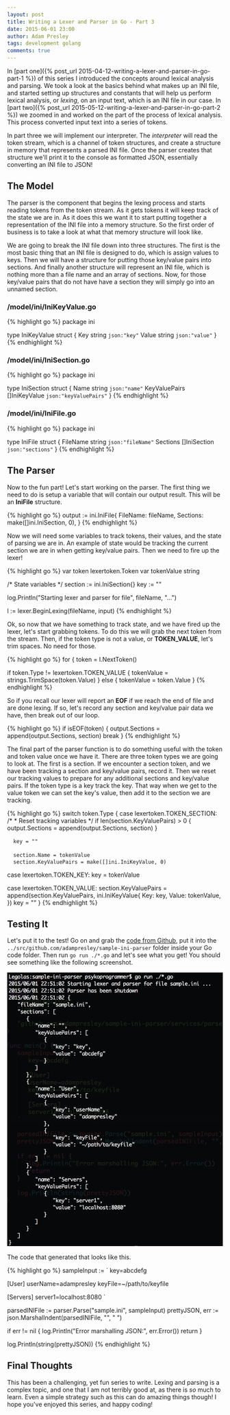 ```yaml
---
layout: post
title: Writing a Lexer and Parser in Go - Part 3
date: 2015-06-01 23:00
author: Adam Presley
tags: development golang
comments: true
---
```

In [part one]({% post_url 2015-04-12-writing-a-lexer-and-parser-in-go-part-1 %}) of this series I introduced the concepts around lexical analysis and parsing. We took a look at the basics behind what makes up an INI file, and started setting up structures and constants that will help us perform lexical analysis, or *lexing*, on an input text, which is an INI file in our case. In [part two]({% post_url 2015-05-12-writing-a-lexer-and-parser-in-go-part-2 %}) we zoomed in and worked on the part of the process of lexical analysis. This process converted input text into a series of tokens.

In part three we will implement our interpreter. The *interpreter* will read the token stream, which is a channel of token structures, and create a structure in memory that represents a parsed INI file. Once the parser creates that structure we'll print it to the console as formatted JSON, essentially converting an INI file to JSON!

<!-- excerpt -->

The Model
---------
The parser is the component that begins the lexing process and starts reading tokens from the token stream. As it gets tokens it will keep track of the state we are in. As it does this we want it to start putting together a representation of the INI file into a memory structure. So the first order of business is to take a look at what that memory structure will look like.

We are going to break the INI file down into three structures. The first is the most basic thing that an INI file is designed to do, which is assign values to keys. Then we will have a structure for putting those key/value pairs into sections. And finally another structure will represent an INI file, which is nothing more than a file name and an array of sections. Now, for those key/value pairs that do not have have a section they will simply go into an unnamed section.

### /model/ini/IniKeyValue.go
{% highlight go %}
package ini

type IniKeyValue struct {
	Key   string `json:"key"`
	Value string `json:"value"`
}
{% endhighlight %}

### /model/ini/IniSection.go
{% highlight go %}
package ini

type IniSection struct {
	Name          string        `json:"name"`
	KeyValuePairs []IniKeyValue `json:"keyValuePairs"`
}
{% endhighlight %}

### /model/ini/IniFile.go
{% highlight go %}
package ini

type IniFile struct {
	FileName string       `json:"fileName"`
	Sections []IniSection `json:"sections"`
}
{% endhighlight %}

The Parser
----------
Now to the fun part! Let's start working on the parser. The first thing we need to do is setup a variable that will contain our output result. This will be an **IniFile** structure.

{% highlight go %}
output := ini.IniFile{
   FileName: fileName,
   Sections: make([]ini.IniSection, 0),
}
{% endhighlight %}

Now we will need some variables to track tokens, their values, and the state of parsing we are in. An example of state would be tracking the current section we are in when getting key/value pairs. Then we need to fire up the lexer!

{% highlight go %}
var token lexertoken.Token
var tokenValue string

/* State variables */
section := ini.IniSection{}
key := ""

log.Println("Starting lexer and parser for file", fileName, "...")

l := lexer.BeginLexing(fileName, input)
{% endhighlight %}

Ok, so now that we have something to track state, and we have fired up the lexer, let's start grabbing tokens. To do this we will grab the next token from the stream. Then, if the token type is not a value, or **TOKEN_VALUE**, let's trim spaces. No need for those.

{% highlight go %}
for {
   token = l.NextToken()

   if token.Type != lexertoken.TOKEN_VALUE {
      tokenValue = strings.TrimSpace(token.Value)
   } else {
      tokenValue = token.Value
   }
{% endhighlight %}

So if you recall our lexer will report an **EOF** if we reach the end of file and are done lexing. If so, let's record any section and key/value pair data we have, then break out of our loop.

{% highlight go %}
   if isEOF(token) {
      output.Sections = append(output.Sections, section)
      break
   }
{% endhighlight %}

The final part of the parser function is to do something useful with the token and token value once we have it. There are three token types we are going to look at. The first is a section. If we encounter a section token, and we have been tracking a section and key/value pairs, record it. Then we reset our tracking values to prepare for any additional sections and key/value pairs. If the token type is a key track the key. That way when we get to the value token we can set the key's value, then add it to the section we are tracking.

{% highlight go %}
   switch token.Type {
   case lexertoken.TOKEN_SECTION:
      /*
       * Reset tracking variables
       */
      if len(section.KeyValuePairs) > 0 {
         output.Sections = append(output.Sections, section)
      }

      key = ""

      section.Name = tokenValue
      section.KeyValuePairs = make([]ini.IniKeyValue, 0)

   case lexertoken.TOKEN_KEY:
      key = tokenValue

   case lexertoken.TOKEN_VALUE:
      section.KeyValuePairs = append(section.KeyValuePairs, ini.IniKeyValue{
         Key: key,
         Value: tokenValue,
      })
      key = ""
   }
{% endhighlight %}

Testing It
----------
Let's put it to the test! Go on and grab the [code from Github](https://github.com/adampresley/sample-ini-parser), put it into the ```../src/github.com/adampresley/sample-ini-parser``` folder inside your Go code folder. Then run ```go run ./*.go``` and let's see what you get! You should see something like the following screenshot.

![Sample Output](/assets/adampresley/images/posts/sample-ini-parser-output.png)

The code that generated that looks like this.

{% highlight go %}
sampleInput := `
   key=abcdefg

   [User]
   userName=adampresley
   keyFile=~/path/to/keyfile

   [Servers]
   server1=localhost:8080
`

parsedINIFile := parser.Parse("sample.ini", sampleInput)
prettyJSON, err := json.MarshalIndent(parsedINIFile, "", "   ")

if err != nil {
   log.Println("Error marshalling JSON:", err.Error())
   return
}

log.Println(string(prettyJSON))
{% endhighlight %}

Final Thoughts
--------------
This has been a challenging, yet fun series to write. Lexing and parsing is a complex topic, and one that I am not terribly good at, as there is *so* much to learn. Even a simple strategy such as this can do amazing things though! I hope you've enjoyed this series, and happy coding!
